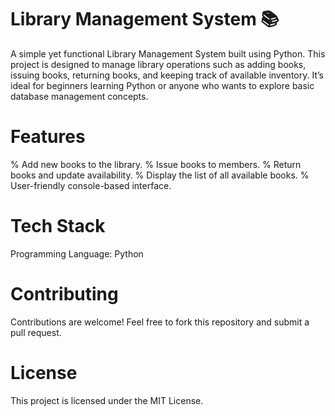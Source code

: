# Library Management System 📚
  A simple yet functional Library Management System built using Python. This project is designed to manage library operations such as adding books, issuing books,      returning books, and keeping track of available inventory. It’s ideal for beginners learning Python or anyone who wants to explore basic database management          concepts.

# Features
%   Add new books to the library.
%   Issue books to members.
%   Return books and update availability.
%   Display the list of all available books.
%   User-friendly console-based interface.
# Tech Stack
  Programming Language: Python

# Contributing
  Contributions are welcome! Feel free to fork this repository and submit a pull request.

# License
  This project is licensed under the MIT License.
